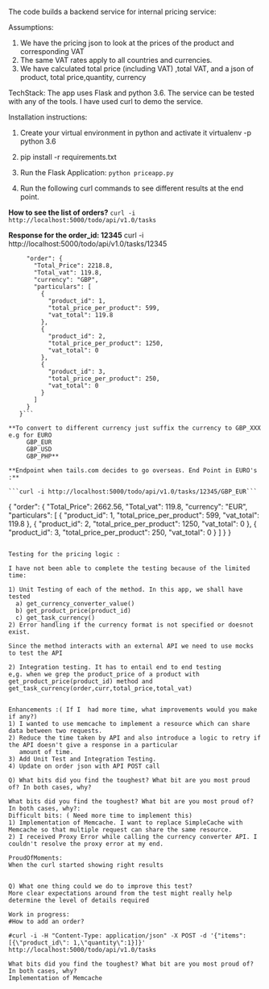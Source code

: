 The code builds a backend service for internal pricing service:

Assumptions:
1) We have the pricing json to look at the prices of the product and corresponding VAT
2) The same VAT rates apply to all countries and currencies.
3) We have calculated total price (including VAT) ,total VAT, and a json of product, total price,quantity, currency

TechStack:
The app uses Flask and python 3.6. 
The service can be tested with any of the tools. I have used curl to demo the service.


Installation instructions:
1) Create your virtual environment in python and activate it
   virtualenv -p python 3.6 <yourenvname>
2) pip install -r requirements.txt
3) Run  the Flask Application:
```python priceapp.py ```

4) Run the following curl commands to see different results at the end point.

**How to see the list of orders?**
```curl -i http://localhost:5000/todo/api/v1.0/tasks```

**Response for the order_id: 12345**
curl -i http://localhost:5000/todo/api/v1.0/tasks/12345

```{
     "order": {
       "Total_Price": 2218.8, 
       "Total_vat": 119.8, 
       "currency": "GBP", 
       "particulars": [
         {
           "product_id": 1, 
           "total_price_per_product": 599, 
           "vat_total": 119.8
         }, 
         {
           "product_id": 2, 
           "total_price_per_product": 1250, 
           "vat_total": 0
         }, 
         {
           "product_id": 3, 
           "total_price_per_product": 250, 
           "vat_total": 0
         }
       ]
     }
   }```

**To convert to different currency just suffix the currency to GBP_XXX
e.g for EURO 
     GBP_EUR
     GBP_USD
     GBP_PHP**

**Endpoint when tails.com decides to go overseas. End Point in EURO's :** 

```curl -i http://localhost:5000/todo/api/v1.0/tasks/12345/GBP_EUR```

```
{
  "order": {
    "Total_Price": 2662.56, 
    "Total_vat": 119.8, 
    "currency": "EUR", 
    "particulars": [
      {
        "product_id": 1, 
        "total_price_per_product": 599, 
        "vat_total": 119.8
      }, 
      {
        "product_id": 2, 
        "total_price_per_product": 1250, 
        "vat_total": 0
      }, 
      {
        "product_id": 3, 
        "total_price_per_product": 250, 
        "vat_total": 0
      }
    ]
  }
}
```

Testing for the pricing logic : 

I have not been able to complete the testing because of the limited time: 

1) Unit Testing of each of the method. In this app, we shall have tested 
  a) get_currency_converter_value()
  b) get_product_price(product_id)
  c) get_task_currency()
2) Error handling if the currency format is not specified or doesnot exist. 

Since the method interacts with an external API we need to use mocks to test the API

2) Integration testing. It has to entail end to end testing 
e,g. when we grep the product_price of a product with get_product_price(product_id) method and get_task_currency(order,curr,total_price,total_vat)


Enhancements :( If I  had more time, what improvements would you make if any?)
1) I wanted to use memcache to implement a resource which can share data between two requests.
2) Reduce the time taken by API and also introduce a logic to retry if the API doesn't give a response in a particular 
   amount of time.
3) Add Unit Test and Integration Testing.
4) Update on order json with API POST call

Q) What bits did you find the toughest? What bit are you most proud of? In both cases, why?

What bits did you find the toughest? What bit are you most proud of? In both cases, why?: 
Difficult bits: ( Need more time to implement this)
1) Implementation of Memcache. I want to replace SimpleCache with Memcache so that multiple request can share the same resource.
2) I received Proxy Error while calling the currency converter API. I couldn't resolve the proxy error at my end.
 
ProudOfMoments:
When the curl started showing right results


Q) What one thing could we do to improve this test?
More clear expectations around from the test might really help determine the level of details required

Work in progress:
#How to add an order?

#curl -i -H "Content-Type: application/json" -X POST -d '{"items":[{\"product_id\": 1,\"quantity\":1}]}' http://localhost:5000/todo/api/v1.0/tasks

What bits did you find the toughest? What bit are you most proud of? In both cases, why?
Implementation of Memcache
